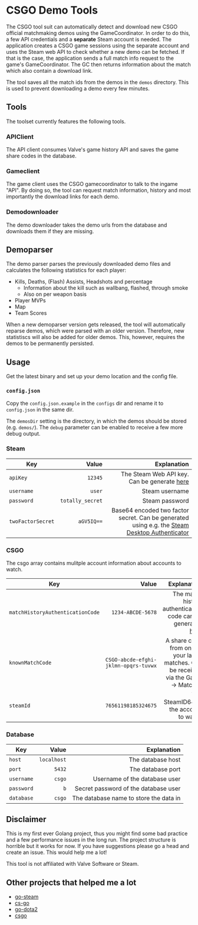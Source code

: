 # CSGO Demo Tools

The CSGO tool suit can automatically detect and download new CSGO official matchmaking demos using the GameCoordinator.
In order to do this, a few API credentials and a **separate** Steam account is needed. The application creates a CSGO game sessions using the separate account
and uses the Steam web API to check whether a new demo can be fetched. If that is the case, the application sends a full match info request to the game's GameCoordinator.
The GC then returns information about the match which also contain a download link.

The tool saves all the match ids from the demos in the `demos` directory. This is used to prevent downloading a demo every few minutes.

## Tools

The toolset currently features the following tools.

### APIClient

The API client consumes Valve's game history API and saves the game share codes in the database.

### Gameclient

The game client uses the CSGO gamecoordinator to talk to the ingame "API". By doing so, the tool can request match information, history and most importantly the download links for each demo.

### Demodownloader

The demo downloader takes the demo urls from the database and downloads them if they are missing.

## Demoparser

The demo parser parses the previously downloaded demo files and calculates the following statistics for each player:
* Kills, Deaths, (Flash) Assists, Headshots and percentage
  * Information about the kill such as wallbang, flashed, through smoke
  * Also on per weapon basis
* Player MVPs
* Map
* Team Scores

When a new demoparser version gets released, the tool will automatically reparse demos, which were parsed with
an older version. Therefore, new statistiscs will also be added for older demos. This, however, requires the demos to be permanently persisted.

## Usage

Get the latest binary and set up your demo location and the config file.

### `config.json`

Copy the `config.json.example` in the `configs` dir and rename it to `config.json` in the same dir.

The `demosDir` setting is the directory, in which the demos should be stored (e.g. `demos/`).
The `debug` parameter can be enabled to receive a few more debug output.

### Steam

| Key   |      Value      |  Explanation |
|----------|-------------:|------:|
| `apiKey` |   `12345`   | The Steam Web API key. Can be generate [here](https://steamcommunity.com/dev/apikey) |
| `username` |   `user`   |  Steam username |
| `password` |   `totally_secret`   |  Steam password |
| `twoFactorSecret` |   `aGV5IQ==`   | Base64 encoded two factor secret. Can be generated using e.g. the [Steam Desktop Authenticator](https://github.com/Jessecar96/SteamDesktopAuthenticator) |

### CSGO

The csgo array contains mulitple account information about accounts to watch.

| Key   |      Value      |  Explanation |
|----------|-------------:|------:|
| `matchHistoryAuthenticationCode` |  `1234-ABCDE-5678`  | The match history authentication code can be generated [here](https://help.steampowered.com/en/wizard/HelpWithGameIssue/?appid=730&issueid=128) |
| `knownMatchCode` | `CSGO-abcde-efghi-jklmn-opqrs-tuvwx` |  A share code from one of your latest matches. Can be received via the Game -> Matches |
| `steamId` |   `76561198185324675`   |  The SteamID64 of the account to watch |

### Database

| Key   |      Value      |  Explanation |
|----------|-------------:|------:|
| `host` |   `localhost`   |  The database host |
| `port` | `5432` | The database port |
| `username` |   `csgo`   |  Username of the database user |
| `password` |   `b`   |  Secret password of the database user |
| `database` |   `csgo`   | The database name to store the data in |

## Disclaimer

This is my first ever Golang project, thus you might find some bad practice and a few performance issues in the long run.
The project structure is horrible but it works for now. If you have suggestions please go a head and create an issue. This would help me a lot!

This tool is not affiliated with Valve Software or Steam.

## Other projects that helped me a lot

* [go-steam](https://github.com/Philipp15b/go-steam)
* [cs-go](https://github.com/Gacnt/cs-go)
* [go-dota2](https://github.com/paralin/go-dota2)
* [csgo](https://github.com/ValvePython/csgo)

